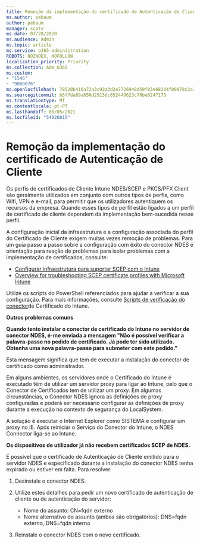 ```yaml
---
title: Remoção da implementação do certificado de Autenticação de Cliente
ms.author: pebaum
author: pebaum
manager: scotv
ms.date: 07/28/2020
ms.audience: Admin
ms.topic: article
ms.service: o365-administration
ROBOTS: NOINDEX, NOFOLLOW
localization_priority: Priority
ms.collection: Adm_O365
ms.custom:
- "1546"
- "9000076"
ms.openlocfilehash: 78520b416a72a3c93a3d2e7726948d59f83e681d4f09078c2a3cefac7bf1db3d
ms.sourcegitcommit: b5f7da89a650d2915dc652449623c78be6247175
ms.translationtype: MT
ms.contentlocale: pt-PT
ms.lasthandoff: 08/05/2021
ms.locfileid: "54020815"
---
```

# <a name="troubleshooting-client-authentication-certificate-deployment"></a>Remoção da implementação do certificado de Autenticação de Cliente

Os perfis de certificados de Cliente Intune NDES/SCEP e PKCS/PFX Client são geralmente utilizados em conjunto com outros tipos de perfis, como Wifi, VPN e e-mail, para permitir que os utilizadores autentiquem os recursos da empresa. Quando esses tipos de perfil estão ligados a um perfil de certificado de cliente dependem da implementação bem-sucedida nesse perfil.

A configuração inicial da infraestrutura e a configuração associada do perfil do Certificado de Cliente exigem muitas vezes remoção de problemas. Para um guia passo a passo sobre a configuração com êxito do conector NDES e orientação para reação de problemas para isolar problemas com a implementação de certificados, consulte: 

- [Configurar infraestrutura para suportar SCEP com o Intune](https://support.microsoft.com/help/4459540/troubleshoot-ndes-configuration-for-use-with-intune)
- [Overview for troubleshooting SCEP certificate profiles with Microsoft Intune](https://support.microsoft.com/help/4457481/troubleshooting-scep-certificate-profile-deployment-in-intune)

Utilize os scripts do PowerShell referenciados para ajudar a verificar a sua configuração. Para mais informações, consulte [Scripts de verificação do conector](https://github.com/microsoftgraph/powershell-intune-samples/tree/master/CertificationAuthority)de Certificado do Intune.

  
**Outros problemas comuns**

**Quando tento instalar o conector de certificado do Intune no servidor de conector NDES, é-me enviada a mensagem "Não é possível verificar a palavra-passe no pedido de certificado. Já pode ter sido utilizado. Obtenha uma nova palavra-passe para submeter com este pedido."**  

Esta mensagem significa que tem de executar a instalação do conector de certificado como administrador.

Em alguns ambientes, os servidores onde o Certificado do Intune é executado têm de utilizar um servidor proxy para ligar ao Intune, pelo que o Conector de Certificados tem de utilizar um proxy. Em algumas circunstâncias, o Conector NDES ignora as definições de proxy configuradas e poderá ser necessário configurar as definições de proxy durante a execução no contexto de segurança do LocalSystem. 
 
A solução é executar o Internet Explorer como SISTEMA e configurar um proxy no IE. Após reiniciar o Serviço do Conector do Intune, o NDES Connector liga-se ao Intune.

**Os dispositivos de utilizador já não recebem certificados SCEP de NDES.**

É possível que o certificado de Autenticação de Cliente emitido para o servidor NDES e especificado durante a instalação do conector NDES tenha expirado ou estiver em falta. Para resolver: 
 
1. Desinstale o conector NDES.  
2. Utilize estes detalhes para pedir um novo certificado de autenticação de cliente ou de autenticação do servidor: 
 
    - Nome do assunto: CN=fqdn externo  
    - Nome alternativo do assunto (ambos são obrigatórios): DNS=fqdn externo, DNS=fqdn interno 
 
3. Reinstale o conector NDES com o novo certificado.